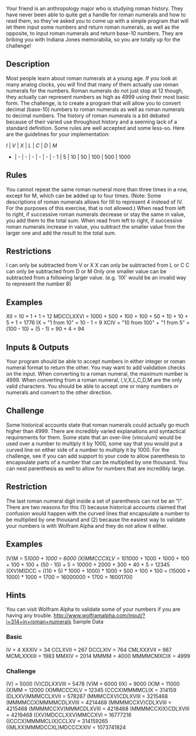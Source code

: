Your friend is an anthropology major who is studying roman history. They have never been able to quite get a handle for roman numerals and how to read them, so they've asked you to come up with a simple program that will let them input some numbers and return roman numerals, as well as the opposite, to input roman numerals and return base-10 numbers. They are bribing you with Indiana Jones memorabilia, so you are totally up for the challenge!

## Description


Most people learn about roman numerals at a young age. If you look at many analog clocks, you will find that many of them actually use roman numerals for the numbers. Roman numerals do not just stop at 12 though, they actually can represent numbers as high as 4999 using their most basic form. The challenge, is to create a program that will allow you to convert decimal (base-10) numbers to roman numerals as well as roman numerals to decimal numbers. The history of roman numerals is a bit debated because of their varied use throughout history and a seeming lack of a standard definition. Some rules are well accepted and some less-so. Here are the guidelines for your implementation:

*I* | *V* | *X* | *L* | *C* | *D* | *M*
- | - | - | - | - | - | -
1 | 5 | 10 | 50 | 100 | 500 | 1000

## Rules

You cannot repeat the same roman numeral more than three times in a row, except for M, which can be added up to four times. (Note: Some descriptions of roman numerals allows for IIII to represent 4 instead of IV. For the purposes of this exercise, that is not allowed.) When read from left to right, if successive roman numerals decrease or stay the same in value, you add them to the total sum. When read from left to right, if successive roman numerals increase in value, you subtract the smaller value from the larger one and add the result to the total sum.

## Restrictions

I can only be subtracted from V or X
X can only be subtracted from L or C
C can only be subtracted from D or M
Only one smaller value can be subtracted from a following larger value. (e.g. 'IIX' would be an invalid way to represent the number 8)

## Examples

XII = 10 + 1 + 1 = 12
MDCCLXXVI = 1000 + 500 + 100 + 100 + 50 + 10 + 10 + 5 + 1 = 1776
IX = "1 from 10" = 10 - 1 = 9
XCIV = "10 from 100" + "1 from 5" = (100 - 10) + (5 - 1) = 90 + 4 = 94

## Inputs & Outputs

Your program should be able to accept numbers in either integer or roman numeral format to return the other. You may want to add validation checks on the input. When converting to a roman numeral, the maximum number is 4999. When converting from a roman numeral, I,V,X,L,C,D,M are the only valid characters. You should be able to accept one or many numbers or numerals and convert to the other direction.

## Challenge

Some historical accounts state that roman numerals could actually go much higher than 4999. There are incredibly varied explanations and syntactical requirements for them. Some state that an over-line (vinculum) would be used over a number to multiply it by 1000, some say that you would put a curved line on either side of a number to multiply it by 1000. For the challenge, see if you can add support to your code to allow parenthesis to encapsulate parts of a number that can be multiplied by one thousand. You can nest parenthesis as well to allow for numbers that are incredibly large.

## Restriction

The last roman numeral digit inside a set of parenthesis can not be an "I". There are two reasons for this (1) because historical accounts claimed that confusion would happen with the curved lines that encapsulate a number to be multiplied by one thousand and (2) because the easiest way to validate your numbers is with Wolfram Alpha and they do not allow it either.

## Examples

(V)M = 5*1000 + 1000 = 6000
(X)MMCCCXLV = 10*1000 + 1000 + 1000 + 100 + 100 + 100 + (50 - 10) + 5 = 10000 + 2000 + 300 + 40 + 5 = 12345
((XV)M)DCC = ((10 + 5) * 1000 + 1000) * 1000 + 500 + 100 + 100 = (15000 + 1000) * 1000 + 1700 = 16000000 + 1700 = 16001700

## Hints

You can visit Wolfram Alpha to validate some of your numbers if you are having any trouble. http://www.wolframalpha.com/input/?i=314+in+roman+numerals
Sample Data

### Basic

IV = 4
XXXIV = 34
CCLXVII = 267
DCCLXIV = 764
CMLXXXVII = 987
MCMLXXXIII = 1983
MMXIV = 2014
MMMM = 4000
MMMMCMXCIX = 4999

### Challenge

(V) = 5000
(V)CDLXXVIII = 5478
(V)M = 6000
(IX) = 9000
(X)M = 11000
(X)MM = 12000
(X)MMCCCXLV = 12345
(CCCX)MMMMCLIX = 314159
(DLXXV)MMMCCLXVII = 578267
(MMMCCXV)CDLXVIII = 3215468
(MMMMCCX)MMMMCDLXVIII = 4214468
(MMMMCCXV)CDLXVIII = 4215468
(MMMMCCXV)MMMCDLXVIII = 4218468
(MMMMCCXIX)CDLXVIII = 4219468
((XV)MDCCLXXV)MMCCXVI = 16777216
((CCCX)MMMMCLIX)CCLXV = 314159265
((MLXX)MMMDCCXL)MDCCCXXIV = 1073741824
